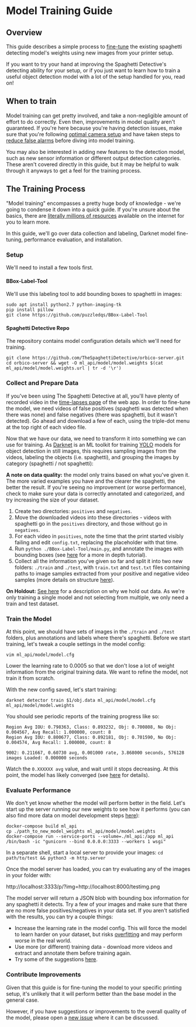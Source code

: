 # Model Training Guide

## Overview

This guide describes a simple process to [fine-tune](https://stats.stackexchange.com/a/387095) the existing spaghetti detecting model's weights using new images from your printer setup.

If you want to try your hand at improving the Spaghetti Detective's detecting ability for your setup, or if you just want to learn how to train a useful object detection model with a lot of the setup handled for you, read on!

## When to train

Model training can get pretty involved, and take a non-negligible amount of effort to do correctly. Even then, improvements in model quality aren't guaranteed. If you're here because you're having
detection issues, make sure that you're following [optimal camera setup](https://www.thespaghettidetective.com/docs/optimal-camera-setup/) and have taken steps to [reduce false alarms](https://www.thespaghettidetective.com/docs/failure-detection-false-alarms/#what-can-i-do-to-minimize-the-chance-of-false-alarms) before diving into model training.

You may also be interested in adding new features to the detection model, such as new sensor information or different output detection categories. These aren't covered directly in this guide, but it may be helpful to walk through it anyways to
get a feel for the training process.

## The Training Process

"Model training" encompasses a pretty huge body of knowledge - we're going to condense it down into a quick guide. If you're unsure about the basics, there are [literally millions of resources](https://www.google.com/search?q=ml+model+training) available on the internet for you to learn more.

In this guide, we'll go over data collection and labeling, Darknet model fine-tuning, performance evaluation, and installation.

### Setup

We'll need to install a few tools first.

#### BBox-Label-Tool

We'll use this labeling tool to add bounding boxes to spaghetti in images:

```shell
sudo apt install python2.7 python-imaging-tk
pip install pillow
git clone https://github.com/puzzledqs/BBox-Label-Tool
```

#### Spaghetti Detective Repo

The repository contains model configuration details which we'll need for training.

```shell
git clone https://github.com/TheSpaghettiDetective/orbico-server.git
cd orbico-server && wget -O ml_api/model/model.weights $(cat ml_api/model/model.weights.url | tr -d '\r')
```

### Collect and Prepare Data

If you've been using The Spaghetti Detective at all, you'll have plenty of recorded video in the [time-lapses page](https://app.thespaghettidetective.com/prints/) of the web app. In order to fine-tune the model, we need videos of false positives (spaghetti was detected when there was none) and false negatives (there was spaghetti, but it wasn't detected). Go ahead and download a few of each, using the triple-dot menu at the top right of each video file. 


Now that we have our data, we need to transform it into something we can use for training. As [Darknet](https://github.com/AlexeyAB/darknet) is an ML toolkit for training [YOLO](https://pjreddie.com/darknet/yolo/) models for object detection in still images, this requires sampling images from the videos, labeling the objects (i.e. spaghetti), and grouping the images by category (spaghetti / not spaghetti):
 
**A note on data quality:** the model only trains based on what you've given it. The more varied examples you have and the clearer the spaghetti, the better the result. If you're seeing no improvement (or worse performance), check to make sure your data is correctly annotated and categorized, and try increasing the size of your dataset.

1. Create two directories: `positives` and `negatives`. 
2. Move the downloaded videos into these directories - videos with spaghetti go in the `positives` directory, and those without go in `negatives`.
4. For each video in `positives`, note the time that the print started visibly failing and edit `config.txt`, replacing the placeholder with that time.
5. Run `python ./BBox-Label-Tool/main.py`, and annotate the images with bounding boxes (see [here](https://texas-aerial-robotics.github.io/md_yoloTraining.html) for a more in depth tutorial).
6. Collect all the information you've given so far and split it into two new folders: `./train` and `./test`, with `train.txt` and `test.txt` files containing paths to image samples extracted from your positive and negative video samples (more details on structure [here](https://github.com/AlexeyAB/darknet#how-to-train-to-detect-your-custom-objects)).

**On Holdout:** [See here](https://vitalflux.com/hold-out-method-for-training-machine-learning-model/) for a description on why we hold out data. As we're only training a single model and not selecting from multiple, we only need a train and test dataset.

### Train the Model

At this point, we should have sets of images in the `./train` and `./test` folders, plus annotations and labels where there's spaghetti. Before we start training, let's tweak a couple settings in the model config:

```shell
vim ml_api/model/model.cfg
```

Lower the learning rate to 0.0005 so that we don't lose a lot of weight information from the original training data. We want to refine the model, not train it from scratch.

With the new config saved, let's start training:

```shell
darknet detector train $1/obj.data ml_api/model/model.cfg ml_api/model/model.weights
```

You should see periodic reports of the training progress like so:
```
Region Avg IOU: 0.798363, Class: 0.893232, Obj: 0.700808, No Obj: 0.004567, Avg Recall: 1.000000, count: 8 
Region Avg IOU: 0.800677, Class: 0.892181, Obj: 0.701590, No Obj: 0.004574, Avg Recall: 1.000000, count: 8

9002: 0.211667, 0.60730 avg, 0.001000 rate, 3.868000 seconds, 576128 images Loaded: 0.000000 seconds
```

Watch the `0.XXXXXX avg` value, and wait until it stops decreasing. At this point, the model has likely converged (see [here](https://github.com/AlexeyAB/darknet#when-should-i-stop-training) for details).

### Evaluate Performance

We don't yet know whether the model will perform better in the field. Let's start up the server running our new weights to see how it performs (you can also find more data on model development steps [here](https://github.com/TheSpaghettiDetective/orbico-server/blob/master/docs/model_development.md)):

```
docker-compose build ml_api
cp ./path_to_new_model_weights ml_api/model/model.weights
docker-compose run --service-ports --volume=./ml_api:/app ml_api /bin/bash -ic "gunicorn --bind 0.0.0.0:3333 --workers 1 wsgi"
```

In a separate shell, start a local server to provide your images: `cd path/to/test && python3 -m http.server`

Once the model server has loaded, you can try evaluating any of the images in your folder with:

http://localhost:3333/p/?img=http://localhost:8000/testimg.png

The model server will return a JSON blob with bounding box information for any spaghetti it detects. Try a few of your images and make sure that there are no more false positives/negatives in your data set. If you aren't satisfied with the results, you can try a couple things:

* Increase the learning rate in the model config. This will force the model to learn harder on your dataset, but risks [overfitting](https://elitedatascience.com/overfitting-in-machine-learning) and may perform worse in the real world.
* Use more (or different) training data - download more videos and extract and annotate them before training again.
* Try some of the suggestions [here](https://github.com/AlexeyAB/darknet#how-to-improve-object-detection).

### Contribute Improvements

Given that this guide is for fine-tuning the model to your specific printing setup, it's unlikely that it will perform better than the base model in the general case. 

However, if you have suggestions or improvements to the overall quality of the model, please open a [new issue](https://github.com/TheSpaghettiDetective/orbico-server/issues/new/choose) where it can be discussed. 

